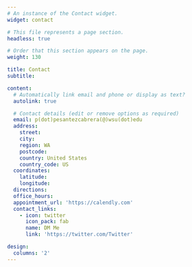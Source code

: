 ```yaml
---
# An instance of the Contact widget.
widget: contact

# This file represents a page section.
headless: true

# Order that this section appears on the page.
weight: 130

title: Contact
subtitle:

content:
  # Automatically link email and phone or display as text?
  autolink: true

  # Contact details (edit or remove options as required)
  email: p(dot)pesantezcabrera(@)wsu(dot)edu
  address:
    street: 
    city:
    region: WA
    postcode: 
    country: United States
    country_code: US
  coordinates:
    latitude: 
    longitude: 
  directions: 
  office_hours:
  appointment_url: 'https://calendly.com'
  contact_links:
    - icon: twitter
      icon_pack: fab
      name: DM Me
      link: 'https://twitter.com/Twitter'

design:
  columns: '2'
---
```

